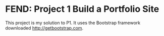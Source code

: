# FEND: Project 1 Build a Portfolio Site

This project is my solution to P1. It uses the Bootstrap framework downloaded http://getbootstrap.com.
